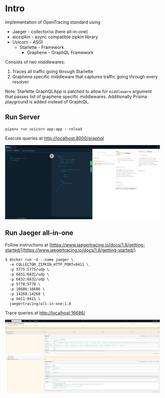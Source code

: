 # Intro

Implementation of OpenTracing standard using
- Jaeger - collector/ui (here all-in-one)
- aiozipkin - async compatible zipkin library
- Uvicorn - ASGI
    - Starlette - Framework
        - Graphene - GraphQL Framework

Consists of two middlewares:
1. Traces all traffic going through Starlette
2. Graphene specific middleware that captures traffic going through every resolver 

Note:
Starlette GraphQLApp is patched to allow for `middleware` argument that passes list of graphene specific middlewares. Additionally Prisma playground is added instead of GraphiQL.

## Run Server

```
pipenv run uvicorn app:app --reload
```

Execute queries at [http://localhost:8000/graphql](http://localhost:8000/graphql)

![playground](playground.PNG)


## Run Jaeger all-in-one

Follow instructions at [https://www.jaegertracing.io/docs/1.8/getting-started/](https://www.jaegertracing.io/docs/1.8/getting-started/)
```
$ docker run -d --name jaeger \
  -e COLLECTOR_ZIPKIN_HTTP_PORT=9411 \
  -p 5775:5775/udp \
  -p 6831:6831/udp \
  -p 6832:6832/udp \
  -p 5778:5778 \
  -p 16686:16686 \
  -p 14268:14268 \
  -p 9411:9411 \
  jaegertracing/all-in-one:1.8
```

Trace queries at [http://localhost:16686/](http://localhost:16686/)

![jaeger](jaeger.PNG)

